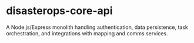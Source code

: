 # disasterops-core-api
 A Node.js/Express monolith handling authentication, data persistence, task orchestration, and integrations with mapping and comms services.

